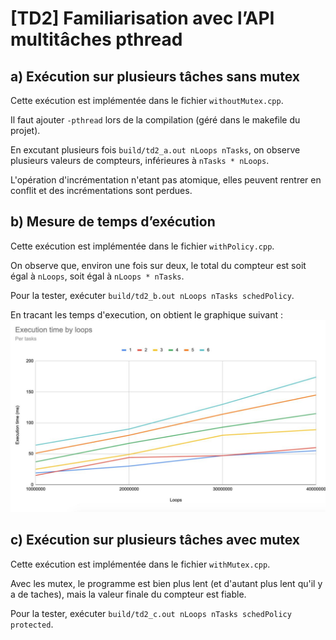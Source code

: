 # [TD2] Familiarisation avec l’API multitâches pthread

## a) Exécution sur plusieurs tâches sans mutex

Cette exécution est implémentée dans le fichier `withoutMutex.cpp`.

Il faut ajouter `-pthread` lors de la compilation (géré dans le makefile du projet).

En excutant plusieurs fois `build/td2_a.out nLoops nTasks`, on observe plusieurs valeurs de compteurs, inférieures à `nTasks * nLoops`.

L'opération d'incrémentation n'etant pas atomique, elles peuvent rentrer en conflit et des incrémentations sont perdues.

## b) Mesure de temps d’exécution

Cette exécution est implémentée dans le fichier `withPolicy.cpp`.

On observe que, environ une fois sur deux, le total du compteur est soit égal à `nLoops`, soit égal à `nLoops * nTasks`.

Pour la tester, exécuter `build/td2_b.out nLoops nTasks schedPolicy`.

En tracant les temps d'execution, on obtient le graphique suivant :
![Chart](Chart.jpg "Courbe des temps d'execution")


## c) Exécution sur plusieurs tâches avec mutex

Cette exécution est implémentée dans le fichier `withMutex.cpp`.

Avec les mutex, le programme est bien plus lent (et d'autant plus lent qu'il y a de taches), mais la valeur finale du compteur est fiable.

Pour la tester, exécuter `build/td2_c.out nLoops nTasks schedPolicy protected`.